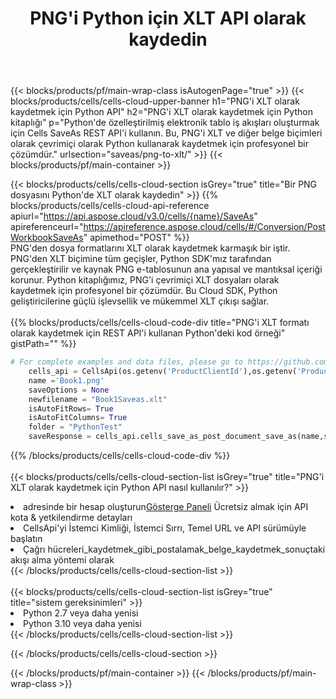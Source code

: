 ﻿---
title:  PNG'i Python için XLT API olarak kaydedin
description:  PNG biçimli dosyayı XLT biçimli dosya olarak kaydetmek için Aspose.Cells Cloud SDK for Python'i kullanma.
url: /tr/python/saveas/png-to-xlt/
---
{{< blocks/products/pf/main-wrap-class isAutogenPage="true" >}}
{{< blocks/products/cells/cells-cloud-upper-banner h1="PNG\'i XLT olarak kaydetmek için Python API" h2="PNG\'i XLT olarak kaydetmek için Python kitaplığı" p="Python\'de özelleştirilmiş elektronik tablo iş akışları oluşturmak için Cells SaveAs REST API\'i kullanın. Bu, PNG\'i XLT ve diğer belge biçimleri olarak çevrimiçi olarak Python kullanarak kaydetmek için profesyonel bir çözümdür." urlsection="saveas/png-to-xlt/" >}}
{{< blocks/products/pf/main-container >}}

{{< blocks/products/cells/cells-cloud-section isGrey="true" title="Bir PNG dosyasını Python\'de XLT olarak kaydedin" >}}
{{% blocks/products/cells/cells-cloud-api-reference apiurl="https://api.aspose.cloud/v3.0/cells/{name}/SaveAs" apireferenceurl="https://apireference.aspose.cloud/cells/#/Conversion/PostWorkbookSaveAs" apimethod="POST" %}}
<br/>
PNG'den dosya formatlarını XLT olarak kaydetmek karmaşık bir iştir. PNG'den XLT biçimine tüm geçişler, Python SDK'mız tarafından gerçekleştirilir ve kaynak PNG e-tablosunun ana yapısal ve mantıksal içeriği korunur. Python kitaplığımız, PNG'i çevrimiçi XLT dosyaları olarak kaydetmek için profesyonel bir çözümdür. Bu Cloud SDK, Python geliştiricilerine güçlü işlevsellik ve mükemmel XLT çıkışı sağlar.
<br/>
<br/>
{{% blocks/products/cells/cells-cloud-code-div title="PNG\'i XLT formatı olarak kaydetmek için REST API\'i kullanan Python\'deki kod örneği" gistPath="" %}}
  
```python
# For complete examples and data files, please go to https://github.com/aspose-cells-cloud/aspose-cells-cloud-python/
    cells_api = CellsApi(os.getenv('ProductClientId'),os.getenv('ProductClientSecret'))
    name ='Book1.png'    
    saveOptions = None
    newfilename = "Book1Saveas.xlt"
    isAutoFitRows= True
    isAutoFitColumns= True
    folder = "PythonTest"
    saveResponse = cells_api.cells_save_as_post_document_save_as(name,save_options=saveOptions, newfilename=(folder +'/' + newfilename),folder=folder)
```
  
{{% /blocks/products/cells/cells-cloud-code-div %}}
<br/>
<br/>
{{< blocks/products/cells/cells-cloud-section-list isGrey="true" title="PNG\'i XLT olarak kaydetmek için Python API nasıl kullanılır?" >}}
<li> adresinde bir hesap oluşturun<a href="https://dashboard.aspose.cloud/">Gösterge Paneli</a> Ücretsiz almak için API kota & yetkilendirme detayları</li>
<li>CellsApi'yi İstemci Kimliği, İstemci Sırrı, Temel URL ve API sürümüyle başlatın</li>
<li>Çağrı hücreleri_kaydetmek_gibi_postalamak_belge_kaydetmek_sonuçtaki akışı alma yöntemi olarak</li>
{{< /blocks/products/cells/cells-cloud-section-list >}}
<br/>
<br/>
{{< blocks/products/cells/cells-cloud-section-list isGrey="true" title="sistem gereksinimleri" >}}
<li>Python 2.7 veya daha yenisi</li>
<li>Python 3.10 veya daha yenisi</li>
{{< /blocks/products/cells/cells-cloud-section-list >}}

{{< /blocks/products/cells/cells-cloud-section >}}

{{< /blocks/products/pf/main-container >}}
{{< /blocks/products/pf/main-wrap-class >}}
